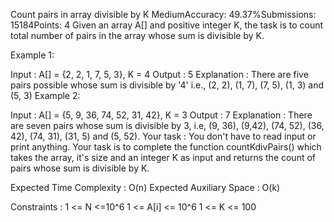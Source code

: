 Count pairs in array divisible by K
MediumAccuracy: 49.37%Submissions: 15184Points: 4
Given an array A[] and positive integer K, the task is to count total number of pairs in the array whose sum is divisible by K.

Example 1:

Input : 
A[] = {2, 2, 1, 7, 5, 3}, K = 4
Output : 5
Explanation : 
There are five pairs possible whose sum
is divisible by '4' i.e., (2, 2), 
(1, 7), (7, 5), (1, 3) and (5, 3)
Example 2:

Input : 
A[] = {5, 9, 36, 74, 52, 31, 42}, K = 3
Output : 7 
Explanation : 
There are seven pairs whose sum is divisible by 3, 
i.e, (9, 36), (9,42), (74, 52), (36, 42), (74, 31), 
(31, 5) and (5, 52).
Your task :
You don't have to read input or print anything. Your task is to complete the function countKdivPairs() which takes the array, it's size and an integer K as input and returns the count of pairs whose sum is divisible by K.
 
Expected Time Complexity : O(n)
Expected Auxiliary Space : O(k)
 
Constraints :
1 <= N <=10^6
1 <= A[i] <= 10^6
1 <= K <= 100
